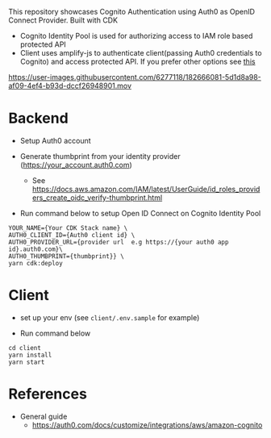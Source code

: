 This repository showcases Cognito Authentication using Auth0 as OpenID Connect Provider. Built with CDK

- Cognito Identity Pool is used for authorizing access to IAM role based protected API
- Client uses amplify-js to authenticate client(passing Auth0 credentials to Cognito) and access protected API. If you prefer other options see [this](https://docs.aws.amazon.com/cognito/latest/developerguide/open-id.html)


https://user-images.githubusercontent.com/6277118/182666081-5d1d8a98-af09-4ef4-b93d-dccf26948901.mov



# Backend

- Setup Auth0 account
- Generate thumbprint from your identity provider (https://your_account.auth0.com)

  - See https://docs.aws.amazon.com/IAM/latest/UserGuide/id_roles_providers_create_oidc_verify-thumbprint.html

- Run command below to setup Open ID Connect on Cognito Identity Pool

```
YOUR_NAME={Your CDK Stack name} \
AUTH0_CLIENT_ID={Auth0 client id} \
AUTH0_PROVIDER_URL={provider url  e.g https://{your auth0 app id}.auth0.com}\
AUTH0_THUMBPRINT={thumbprint}} \
yarn cdk:deploy
```

# Client

- set up your env (see `client/.env.sample` for example)

- Run command below

```
cd client
yarn install
yarn start
```

# References

- General guide
  - https://auth0.com/docs/customize/integrations/aws/amazon-cognito
